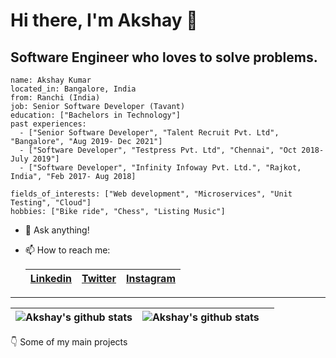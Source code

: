 <!-- [<img src=".\images\3.jpg" width="800" height="250"/>](.\images\1.jpg) -->
# Hi there, I'm Akshay 👋

## Software Engineer who loves to solve problems.

```
name: Akshay Kumar
located_in: Bangalore, India
from: Ranchi (India)
job: Senior Software Developer (Tavant)
education: ["Bachelors in Technology"]
past experiences: 
  - ["Senior Software Developer", "Talent Recruit Pvt. Ltd", "Bangalore", "Aug 2019- Dec 2021"]
  - ["Software Developer", "Testpress Pvt. Ltd", "Chennai", "Oct 2018- July 2019"]
  - ["Software Developer", "Infinity Infoway Pvt. Ltd.", "Rajkot, India", "Feb 2017- Aug 2018]

fields_of_interests: ["Web development", "Microservices", "Unit Testing", "Cloud"]
hobbies: ["Bike ride", "Chess", "Listing Music"]
```

- 💬 Ask anything!
- 📫 How to reach me:

    | [Linkedin](https://www.linkedin.com/in/akshay-kumar-707b11130/) | [Twitter](https://twitter.com/akshay_zz) | [Instagram](https://www.instagram.com/akshay_zz/) |
    | -- | -- | -- |

---

| ![Akshay's github stats](https://github-readme-stats.vercel.app/api/top-langs/?username=akshay-zz&layout=compact&theme=radical) | ![Akshay's github stats](https://github-readme-stats.vercel.app/api?username=akshay-zz&show_icons=true&theme=dracula) | |
| -- | -- | -- |

<!-- Keep this line at last -->
👇 Some of my main projects
